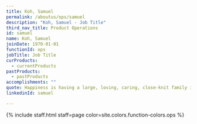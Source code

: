```yaml
---
title: Koh, Samuel
permalink: /aboutus/ops/samuel
description: "Koh, Samuel - Job Title"
third_nav_title: Product Operations
id: samuel
name: Koh, Samuel
joinDate: 1970-01-01
functionId: ops
jobTitle: Job Title
curProducts:
  - currentProducts
pastProducts:
  - pastProducts
accomplishments: ""
quote: Happiness is having a large, loving, caring, close-knit family in another city.
linkedinId: samuel

---
```


{% include staff.html staff=page color=site.colors.function-colors.ops %}
